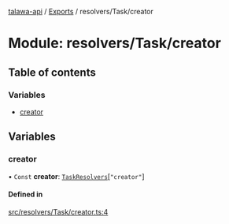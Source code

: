 [talawa-api](../README.md) / [Exports](../modules.md) / resolvers/Task/creator

# Module: resolvers/Task/creator

## Table of contents

### Variables

- [creator](resolvers_Task_creator.md#creator)

## Variables

### creator

• `Const` **creator**: [`TaskResolvers`](types_generatedGraphQLTypes.md#taskresolvers)[``"creator"``]

#### Defined in

[src/resolvers/Task/creator.ts:4](https://github.com/Veer0x1/talawa-api/blob/4ede423/src/resolvers/Task/creator.ts#L4)
